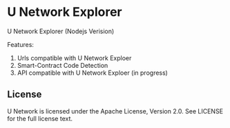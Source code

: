 # U Network Explorer

U Network Explorer (Nodejs Verision)

Features: 

1. Urls compatible with U Network Exploer
2. Smart-Contract Code Detection
3. API compatible with U Network Exploer (in progress)


## License

U Network is licensed under the Apache License, Version 2.0. See LICENSE for the full license text.
